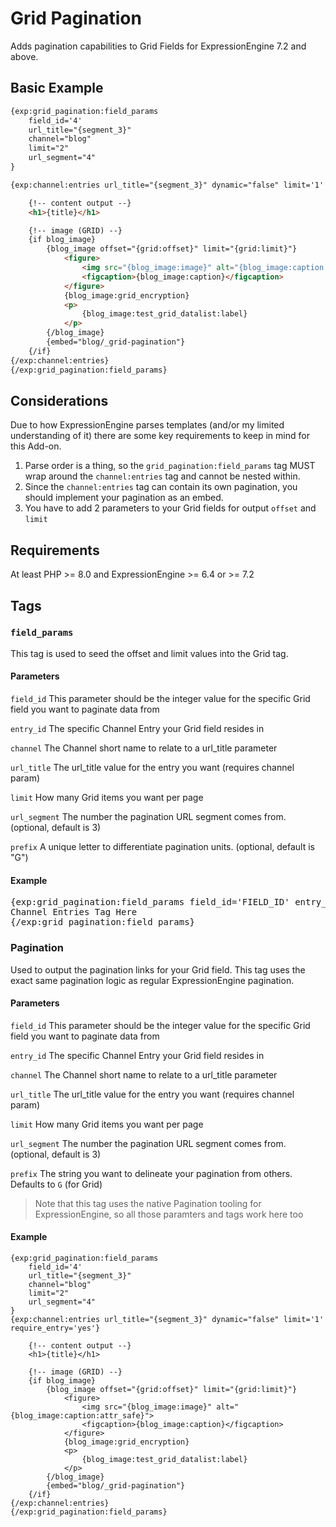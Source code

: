# Grid Pagination
Adds pagination capabilities to Grid Fields for ExpressionEngine 7.2 and above. 

## Basic Example

```html
{exp:grid_pagination:field_params
    field_id='4'
    url_title="{segment_3}"
    channel="blog"
    limit="2"
    url_segment="4"
}

{exp:channel:entries url_title="{segment_3}" dynamic="false" limit='1' require_entry='yes'}

    {!-- content output --}
    <h1>{title}</h1>

    {!-- image (GRID) --}
    {if blog_image}
        {blog_image offset="{grid:offset}" limit="{grid:limit}"}
            <figure>
                <img src="{blog_image:image}" alt="{blog_image:caption:attr_safe}">
                <figcaption>{blog_image:caption}</figcaption>
            </figure>
            {blog_image:grid_encryption}
            <p>
                {blog_image:test_grid_datalist:label}
            </p>
        {/blog_image}
        {embed="blog/_grid-pagination"}
    {/if}
{/exp:channel:entries}
{/exp:grid_pagination:field_params}
```

## Considerations

Due to how ExpressionEngine parses templates (and/or my limited understanding of it) there are some key requirements to keep in mind for this Add-on. 

1. Parse order is a thing, so the `grid_pagination:field_params` tag MUST wrap around the `channel:entries` tag and cannot be nested within.
2. Since the `channel:entries` tag can contain its own pagination, you should implement your pagination as an embed. 
3. You have to add 2 parameters to your Grid fields for output `offset` and `limit`

## Requirements

At least PHP >= 8.0 and ExpressionEngine >= 6.4 or >= 7.2

## Tags

### `field_params`

This tag is used to seed the offset and limit values into the Grid tag. 

#### Parameters

`field_id`
This parameter should be the integer value for the specific Grid field you want to paginate data from

`entry_id`
The specific Channel Entry your Grid field resides in

`channel`
The Channel short name to relate to a url_title parameter

`url_title`
The url_title value for the entry you want (requires channel param)

`limit` 
How many Grid items you want per page

`url_segment`
The number the pagination URL segment comes from. (optional, default is 3)

`prefix`
A unique letter to differentiate pagination units. (optional, default is "G")

#### Example
<pre>
{exp:grid_pagination:field_params field_id='FIELD_ID' entry_id="ENTRY_ID" limit="2"}
Channel Entries Tag Here 
{/exp:grid_pagination:field_params}
</pre>

### Pagination

Used to output the pagination links for your Grid field. This tag uses the exact same pagination logic as regular ExpressionEngine pagination. 

#### Parameters

`field_id`
This parameter should be the integer value for the specific Grid field you want to paginate data from

`entry_id`
The specific Channel Entry your Grid field resides in

`channel`
The Channel short name to relate to a url_title parameter

`url_title`
The url_title value for the entry you want (requires channel param)

`limit` 
How many Grid items you want per page

`url_segment`
The number the pagination URL segment comes from. (optional, default is 3)

`prefix`
The string you want to delineate your pagination from others. Defaults to `G` (for Grid)

> Note that this tag uses the native Pagination tooling for ExpressionEngine, so all those paramters and tags work here too

#### Example
```
{exp:grid_pagination:field_params
    field_id='4'
    url_title="{segment_3}"
    channel="blog"
    limit="2"
    url_segment="4"
}
{exp:channel:entries url_title="{segment_3}" dynamic="false" limit='1' require_entry='yes'}

    {!-- content output --}
    <h1>{title}</h1>

    {!-- image (GRID) --}
    {if blog_image}
        {blog_image offset="{grid:offset}" limit="{grid:limit}"}
            <figure>
                <img src="{blog_image:image}" alt="{blog_image:caption:attr_safe}">
                <figcaption>{blog_image:caption}</figcaption>
            </figure>
            {blog_image:grid_encryption}
            <p>
                {blog_image:test_grid_datalist:label}
            </p>
        {/blog_image}
        {embed="blog/_grid-pagination"}
    {/if}
{/exp:channel:entries}
{/exp:grid_pagination:field_params}
```